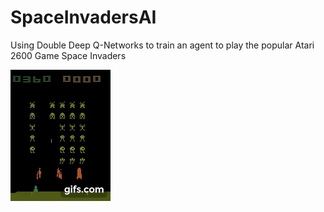 # SpaceInvadersAI
Using Double Deep Q-Networks to train an agent to play the popular Atari 2600 Game Space Invaders
 
 
![space_invaders](https://github.com/AarnavSawant/SpaceInvadersAI/blob/main/gif.gif)
